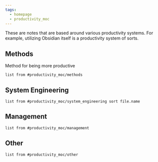 ```yaml
---
tags:
  - homepage
  - productivity_moc
---
```



These are notes that are based around various productivity systems. For example, utilizing Obsidian itself is a productivity system of sorts.


## Methods

Method for being more productive
	
```dataview
list from #productivity_moc/methods 
```

## System Engineering

```dataview
list from #productivity_moc/system_engineering sort file.name
```

## Management

```dataview
list from #productivity_moc/management 
```
## Other

```dataview
list from #productivity_moc/other 
```
